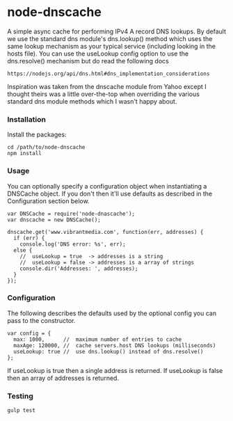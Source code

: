 # node-dnscache
A simple async cache for performing IPv4 A record DNS lookups. By default we use the standard dns module's
dns.lookup() method which uses the same lookup mechanism as your typical service (including looking in
the hosts file). You can use the useLookup config option to use the dns.resolve() mechanism but do read
the following docs

    https://nodejs.org/api/dns.html#dns_implementation_considerations

Inspiration was taken from the dnscache module from Yahoo except I thought theirs was a little
over-the-top when overriding the various standard dns module methods which I wasn't happy about.

### Installation
Install the packages:

    cd /path/to/node-dnscache
    npm install

### Usage
You can optionally specify a configuration object when instantiating a DNSCache object. If you don't
then it'll use defaults as described in the Configuration section below.

    var DNSCache = require('node-dnascache');
    var dnscache = new DNSCache();
    
    dnscache.get('www.vibrantmedia.com', function(err, addresses) {
      if (err) {
        console.log('DNS error: %s', err);
      else {
        //  useLookup = true  -> addresses is a string
        //  useLookup = false -> addresses is a array of strings
        console.dir('Addresses: ', addresses);
      }
    });
    
### Configuration
The following describes the defaults used by the optional config you can pass to the constructor.

    var config = {
      max: 1000,      //  maximum number of entries to cache
      maxAge: 120000, //  cache servers.host DNS lookups (milliseconds)
      useLookup: true //  use dns.lookup() instead of dns.resolve()
    };

If useLookup is true then a single address is returned.
If useLookup is false then an array of addresses is returned.

### Testing

    gulp test

